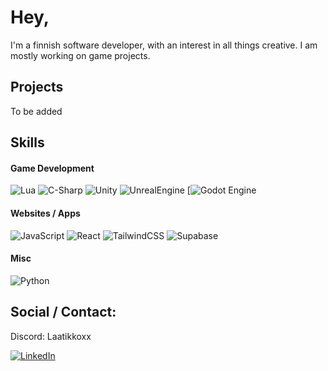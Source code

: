 # Hey,
I'm a finnish software developer, with an interest in all things creative. I am mostly working on game projects.

## Projects

To be added

## Skills

#### Game Development
![Lua]
![C-Sharp]
![Unity]
![UnrealEngine]
[![Godot Engine]

#### Websites / Apps
![JavaScript](https://img.shields.io/badge/javascript-%23323330.svg?style=for-the-badge&logo=javascript&logoColor=%23F7DF1E)
![React](https://img.shields.io/badge/react-%2320232a.svg?style=for-the-badge&logo=react&logoColor=%2361DAFB)
![TailwindCSS](https://img.shields.io/badge/tailwindcss-%2338B2AC.svg?style=for-the-badge&logo=tailwind-css&logoColor=white)
![Supabase](https://img.shields.io/badge/Supabase-3ECF8E?style=for-the-badge&logo=supabase&logoColor=white)

#### Misc
![Python](https://img.shields.io/badge/python-3670A0?style=for-the-badge&logo=python&logoColor=ffdd54)

## Social / Contact:
Discord: Laatikkoxx

[![LinkedIn][linkedin-shield]][linkedin-url]

<!-- MARKDOWN LINKS & IMAGES -->

<!-- LinkedIn -->
[linkedin-shield]: https://img.shields.io/badge/-LinkedIn-black.svg?style=for-the-badge&logo=linkedin&colorB=555
[linkedin-url]: https://linkedin.com/in/teemuviitala

<!-- Skill logos -->

[Lua]: https://img.shields.io/badge/Lua-2C2D72?style=for-the-badge&logo=lua&logoColor=white
[Unity]: https://img.shields.io/badge/Unity-100000?style=for-the-badge&logo=unity&logoColor=white
[C++]: https://img.shields.io/badge/c++-%2300599C.svg?style=for-the-badge&logo=c%2B%2B&logoColor=white
[C-Sharp]: https://img.shields.io/badge/C%23-239120?style=for-the-badge&logo=c-sharp&logoColor=white
[UnrealEngine]: https://img.shields.io/badge/unrealengine-%23313131.svg?style=for-the-badge&logo=unrealengine&logoColor=white
[Godot Engine]: https://img.shields.io/badge/Godot-%23FFFFFF.svg?logo=godot-engine

